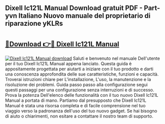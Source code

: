 ## Dixell Ic121L Manual Download gratuit PDF - Part-yvn Italiano Nuovo manuale del proprietario di riparazione yKLRs

# <h2><a href="http://dfc3sk.blite.top/?on=Dixell+Ic121L+Manual">🔗Download 👉🔴 Dixell Ic121L Manual</a></h2>

[![Dixell Ic121L Manual download](https://i.imgur.com/lujVjoI.png)](http://dfc3sk.blite.top/?on=Dixell+Ic121L+Manual)
Saluti e benvenuto nel manuale Dell'utente per il tuo Dixell Ic121L Manual appena lanciato. Questa guida è appositamente progettata per aiutarti a iniziare con il tuo prodotto e darti una conoscenza approfondita delle sue caratteristiche, funzioni e capacità. Troverai istruzioni chiare per L'installazione, L'uso, la manutenzione e la risoluzione dei problemi. Guida passo passo alla configurazione segui questi passaggi per una configurazione senza interruzioni e di successo. Prova la potenza Dell'elenco delle funzionalità con il tuo nuovo Dixell Ic121L Manual a portata di mano. Partiamo dal presupposto che Dixell Ic121L Manual è stata una risorsa completa e di facile comprensione nel tuo viaggio verso la padronanza dell'uso del tuo nuovo gadget. Se hai bisogno di aiuto o chiarimenti, non esitare a contattare il nostro team di supporto.
